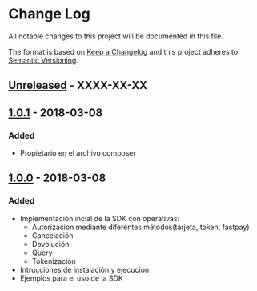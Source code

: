 # Change Log
All notable changes to this project will be documented in this file.

The format is based on [Keep a Changelog](http://keepachangelog.com/)
and this project adheres to [Semantic Versioning](http://semver.org/).

## [Unreleased] - XXXX-XX-XX

## [1.0.1] - 2018-03-08
### Added
- Propietario en el archivo composer

## [1.0.0] - 2018-03-08
### Added
- Implementación incial de la SDK con operativas:
	- Autorizacion mediante diferentes métodos(tarjeta, token, fastpay)
	- Cancelación
	- Devolución
	- Query
	- Tokenización
- Intrucciones de instalación y ejecución
- Ejemplos para el uso de la SDK


[Unreleased]: https://github.com/Sipay/php-sdk/compare/1.0.1...develop
[1.0.1]: https://github.com/Sipay/php-sdk/compare/1.0.0...1.0.1
[1.0.0]: https://github.com/Sipay/php-sdk/compare/8618da1298a4f8cbe0c3a5fb7cc31cb642d4677f...1.0.0


